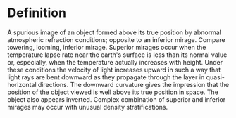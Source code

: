 # Definition

A spurious image of an object formed above its true position by abnormal
atmospheric refraction conditions; opposite to an inferior mirage.
Compare towering, looming, inferior mirage. Superior mirages occur when
the temperature lapse rate near the earth's surface is less than its
normal value or, especially, when the temperature actually increases
with height. Under these conditions the velocity of light increases
upward in such a way that light rays are bent downward as they propagate
through the layer in quasi-horizontal directions. The downward curvature
gives the impression that the position of the object viewed is well
above its true position in space. The object also appears inverted.
Complex combination of superior and inferior mirages may occur with
unusual density stratifications.
